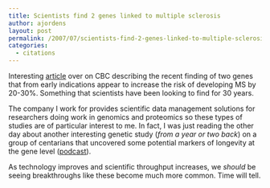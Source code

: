 ```yaml
---
title: Scientists find 2 genes linked to multiple sclerosis
author: ajordens
layout: post
permalink: /2007/07/scientists-find-2-genes-linked-to-multiple-sclerosis/
categories:
  - citations
---
```

Interesting [article][1] over on CBC describing the recent finding of two genes that from early indications appear to increase the risk of developing MS by 20-30%. Something that scientists have been looking to find for 30 years.

The company I work for provides scientific data management solutions for researchers doing work in genomics and proteomics so these types of studies are of particular interest to me. In fact, I was just reading the other day about another interesting genetic study (*from a year or two back*) on a group of centarians that uncovered some potential markers of longevity at the gene level ([podcast][2]). 

As technology improves and scientific throughput increases, we *should* be seeing breakthroughs like these become much more common. Time will tell.

 [1]: http://www.cbc.ca/health/story/2007/07/29/ms-studies.html?ref=rss
 [2]: http://odeo.com/audio/1162102/view